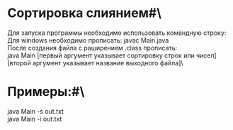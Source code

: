 # Сортировка слиянием#\
Для запуска программы необходимо использовать командную строку:\
Для windows необходимо прописать: javac Main.java\
После создания файла с раширением .class прописать:\
java Main [первый аргумент указывает сортировку строк или чисел] [второй аргумент указывает название выходного файла]\
# Примеры:#\
java Main -s out.txt\
java Main -i out.txt
